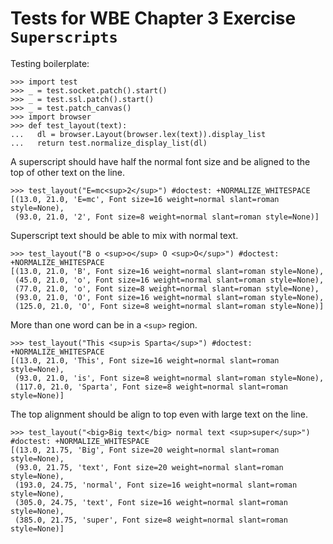 Tests for WBE Chapter 3 Exercise `Superscripts`
==============================================

Testing boilerplate:

    >>> import test
    >>> _ = test.socket.patch().start()
    >>> _ = test.ssl.patch().start()
    >>> _ = test.patch_canvas()
    >>> import browser
    >>> def test_layout(text):
    ...   dl = browser.Layout(browser.lex(text)).display_list
    ...   return test.normalize_display_list(dl)

A superscript should have half the normal font size and be aligned to the top 
  of other text on the line.

    >>> test_layout("E=mc<sup>2</sup>") #doctest: +NORMALIZE_WHITESPACE
    [(13.0, 21.0, 'E=mc', Font size=16 weight=normal slant=roman style=None),
     (93.0, 21.0, '2', Font size=8 weight=normal slant=roman style=None)]

Superscript text should be able to mix with normal text.

    >>> test_layout("B o <sup>o</sup> O <sup>O</sup>") #doctest: +NORMALIZE_WHITESPACE
    [(13.0, 21.0, 'B', Font size=16 weight=normal slant=roman style=None), 
     (45.0, 21.0, 'o', Font size=16 weight=normal slant=roman style=None), 
     (77.0, 21.0, 'o', Font size=8 weight=normal slant=roman style=None), 
     (93.0, 21.0, 'O', Font size=16 weight=normal slant=roman style=None), 
     (125.0, 21.0, 'O', Font size=8 weight=normal slant=roman style=None)]

More than one word can be in a `<sup>` region.

    >>> test_layout("This <sup>is Sparta</sup>") #doctest: +NORMALIZE_WHITESPACE
    [(13.0, 21.0, 'This', Font size=16 weight=normal slant=roman style=None),
     (93.0, 21.0, 'is', Font size=8 weight=normal slant=roman style=None),
     (117.0, 21.0, 'Sparta', Font size=8 weight=normal slant=roman style=None)]

The top alignment should be align to top even with large text on the line.

    >>> test_layout("<big>Big text</big> normal text <sup>super</sup>") #doctest: +NORMALIZE_WHITESPACE
    [(13.0, 21.75, 'Big', Font size=20 weight=normal slant=roman style=None),
     (93.0, 21.75, 'text', Font size=20 weight=normal slant=roman style=None),
     (193.0, 24.75, 'normal', Font size=16 weight=normal slant=roman style=None),
     (305.0, 24.75, 'text', Font size=16 weight=normal slant=roman style=None), 
     (385.0, 21.75, 'super', Font size=8 weight=normal slant=roman style=None)]
